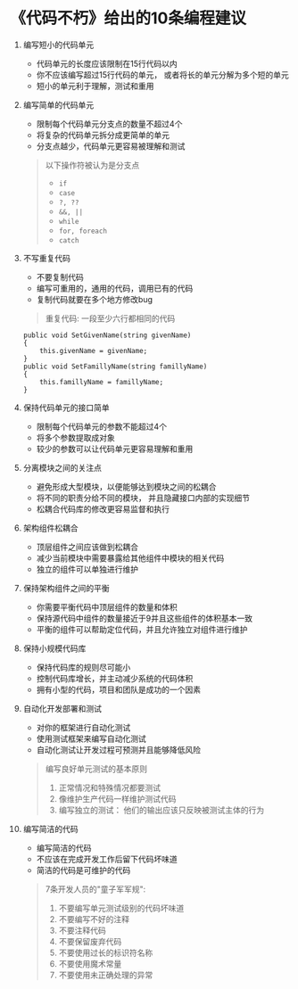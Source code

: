 # 《代码不朽》给出的10条编程建议

1. 编写短小的代码单元
   * 代码单元的长度应该限制在15行代码以内
   * 你不应该编写超过15行代码的单元， 或者将长的单元分解为多个短的单元
   * 短小的单元利于理解，测试和重用

2. 编写简单的代码单元
   * 限制每个代码单元分支点的数量不超过4个
   * 将复杂的代码单元拆分成更简单的单元
   * 分支点越少，代码单元更容易被理解和测试
   > 以下操作符被认为是分支点
   > * `if`
   > * `case`
   > * `?, ??`
   > * `&&, ||`
   > * `while`
   > * `for, foreach`
   > * `catch`

3. 不写重复代码
   * 不要复制代码
   * 编写可重用的，通用的代码，调用已有的代码
   * 复制代码就要在多个地方修改bug
   > 重复代码: 一段至少六行都相同的代码
    ```CSharp
    public void SetGivenName(string givenName)
    {
        this.givenName = givenName;
    }
    public void SetFamillyName(string famillyName)
    {
        this.famillyName = famillyName;
    }
    ```

4. 保持代码单元的接口简单
   * 限制每个代码单元的参数不能超过4个
   * 将多个参数提取成对象
   * 较少的参数可以让代码单元更容易理解和重用
  
5. 分离模块之间的关注点
   * 避免形成大型模块，以便能够达到模块之间的松耦合
   * 将不同的职责分给不同的模块， 并且隐藏接口内部的实现细节
   * 松耦合代码库的修改更容易监督和执行
  
6. 架构组件松耦合
   * 顶层组件之间应该做到松耦合
   * 减少当前模块中需要暴露给其他组件中模块的相关代码
   * 独立的组件可以单独进行维护

7. 保持架构组件之间的平衡
   * 你需要平衡代码中顶层组件的数量和体积
   * 保持源代码中组件的数量接近于9并且这些组件的体积基本一致
   * 平衡的组件可以帮助定位代码，并且允许独立对组件进行维护

8. 保持小规模代码库
   * 保持代码库的规则尽可能小
   * 控制代码库增长，并主动减少系统的代码体积
   * 拥有小型的代码，项目和团队是成功的一个因素
  
9. 自动化开发部署和测试
    * 对你的框架进行自动化测试
    * 使用测试框架来编写自动化测试
    * 自动化测试让开发过程可预测并且能够降低风险
   > 编写良好单元测试的基本原则
   > 1. 正常情况和特殊情况都要测试
   > 2. 像维护生产代码一样维护测试代码
   > 3. 编写独立的测试： 他们的输出应该只反映被测试主体的行为

10. 编写简洁的代码
    * 编写简洁的代码
    * 不应该在完成开发工作后留下代码坏味道
    * 简洁的代码是可维护的代码
    > 7条开发人员的"童子军军规":
    > 1. 不要编写单元测试级别的代码坏味道
    > 2. 不要编写不好的注释
    > 3. 不要注释代码
    > 4. 不要保留废弃代码
    > 5. 不要使用过长的标识符名称
    > 6. 不要使用魔术常量
    > 7. 不要使用未正确处理的异常
